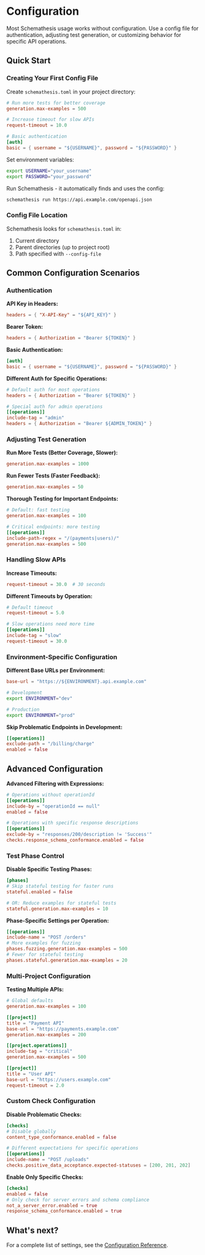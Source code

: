 # Configuration

Most Schemathesis usage works without configuration. Use a config file for authentication, adjusting test generation, or customizing behavior for specific API operations.

## Quick Start

### Creating Your First Config File

Create `schemathesis.toml` in your project directory:

```toml
# Run more tests for better coverage
generation.max-examples = 500

# Increase timeout for slow APIs
request-timeout = 10.0

# Basic authentication
[auth]
basic = { username = "${USERNAME}", password = "${PASSWORD}" }
```

Set environment variables:
```bash
export USERNAME="your_username"
export PASSWORD="your_password"
```

Run Schemathesis - it automatically finds and uses the config:
```bash
schemathesis run https://api.example.com/openapi.json
```

### Config File Location

Schemathesis looks for `schemathesis.toml` in:

1. Current directory
2. Parent directories (up to project root)
3. Path specified with `--config-file`

## Common Configuration Scenarios

### Authentication

**API Key in Headers:**
```toml
headers = { "X-API-Key" = "${API_KEY}" }
```

**Bearer Token:**
```toml
headers = { Authorization = "Bearer ${TOKEN}" }
```

**Basic Authentication:**
```toml
[auth]
basic = { username = "${USERNAME}", password = "${PASSWORD}" }
```

**Different Auth for Specific Operations:**
```toml
# Default auth for most operations
headers = { Authorization = "Bearer ${TOKEN}" }

# Special auth for admin operations
[[operations]]
include-tag = "admin"
headers = { Authorization = "Bearer ${ADMIN_TOKEN}" }
```

### Adjusting Test Generation

**Run More Tests (Better Coverage, Slower):**
```toml
generation.max-examples = 1000
```

**Run Fewer Tests (Faster Feedback):**
```toml
generation.max-examples = 50
```

**Thorough Testing for Important Endpoints:**
```toml
# Default: fast testing
generation.max-examples = 100

# Critical endpoints: more testing
[[operations]]
include-path-regex = "/(payments|users)/"
generation.max-examples = 500
```

### Handling Slow APIs

**Increase Timeouts:**
```toml
request-timeout = 30.0  # 30 seconds
```

**Different Timeouts by Operation:**
```toml
# Default timeout
request-timeout = 5.0

# Slow operations need more time
[[operations]]
include-tag = "slow"
request-timeout = 30.0
```

### Environment-Specific Configuration

**Different Base URLs per Environment:**
```toml
base-url = "https://${ENVIRONMENT}.api.example.com"
```

```bash
# Development
export ENVIRONMENT="dev"

# Production  
export ENVIRONMENT="prod"
```

**Skip Problematic Endpoints in Development:**
```toml
[[operations]]
exclude-path = "/billing/charge"
enabled = false
```

## Advanced Configuration

**Advanced Filtering with Expressions:**
```toml
# Operations without operationId
[[operations]]
include-by = "operationId == null"
enabled = false

# Operations with specific response descriptions
[[operations]]
exclude-by = "responses/200/description != 'Success'"
checks.response_schema_conformance.enabled = false
```

### Test Phase Control

**Disable Specific Testing Phases:**
```toml
[phases]
# Skip stateful testing for faster runs
stateful.enabled = false

# OR: Reduce examples for stateful tests
stateful.generation.max-examples = 10
```

**Phase-Specific Settings per Operation:**
```toml
[[operations]]
include-name = "POST /orders"
# More examples for fuzzing
phases.fuzzing.generation.max-examples = 500
# Fewer for stateful testing
phases.stateful.generation.max-examples = 20
```

### Multi-Project Configuration

**Testing Multiple APIs:**
```toml
# Global defaults
generation.max-examples = 100

[[project]]
title = "Payment API"
base-url = "https://payments.example.com"
generation.max-examples = 200

[[project.operations]]
include-tag = "critical"
generation.max-examples = 500

[[project]]
title = "User API" 
base-url = "https://users.example.com"
request-timeout = 2.0
```

### Custom Check Configuration

**Disable Problematic Checks:**
```toml
[checks]
# Disable globally
content_type_conformance.enabled = false

# Different expectations for specific operations
[[operations]]
include-name = "POST /uploads"
checks.positive_data_acceptance.expected-statuses = [200, 201, 202]
```

**Enable Only Specific Checks:**
```toml
[checks]
enabled = false
# Only check for server errors and schema compliance
not_a_server_error.enabled = true
response_schema_conformance.enabled = true
```

## What's next?

For a complete list of settings, see the [Configuration Reference](reference/configuration.md).
